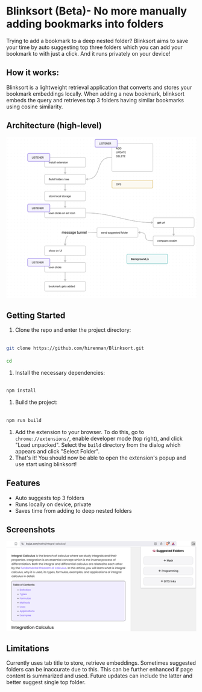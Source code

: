 # Blinksort (Beta)- No more manually adding bookmarks into folders

Trying to add a bookmark to a deep nested folder? Blinksort aims to save your time by auto suggesting top three folders which you can add your bookmark to with just a click. And it runs privately on your device!
## How it works:
Blinksort is a lightweight retrieval application that converts and stores your bookmark embeddings locally. When adding a new bookmark, blinksort embeds the query and retrieves top 3 folders having similar bookmarks using cosine similarity.
## Architecture (high-level)
![high level architecture](./assets/model.png)
## Getting Started

1. Clone the repo and enter the project directory:

```bash

git clone https://github.com/hirennan/Blinksort.git

cd 

```

1. Install the necessary dependencies:

```bash

npm install

```

  

1. Build the project:

```bash

npm run build

```

  

1. Add the extension to your browser. To do this, go to `chrome://extensions/`, enable developer mode (top right), and click "Load unpacked". Select the `build` directory from the dialog which appears and click "Select Folder".
2. That's it! You should now be able to open the extension's popup and use start using blinksort!

## Features
- Auto suggests top 3 folders
- Runs locally on device, private
- Saves time from adding to deep nested folders
## Screenshots
![UI](./assets/image.png)


## Limitations
Currently uses tab title to store, retrieve embeddings. Sometimes suggested folders can be inaccurate due to this. This can be further enhanced if page content is summarized and used. Future updates can include the latter and better suggest single top folder.
